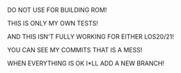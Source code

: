 DO NOT USE FOR BUILDING ROM!

THIS IS ONLY MY OWN TESTS!

AND THIS ISN'T FULLY WORKING FOR EITHER LOS20/21!

YOU CAN SEE MY COMMITS THAT IS A MESS!

WHEN EVERYTHING IS OK I*LL ADD A NEW BRANCH!
